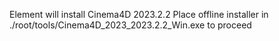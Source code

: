 Element will install Cinema4D 2023.2.2
Place offline installer in ./root/tools/Cinema4D_2023_2023.2.2_Win.exe to proceed

